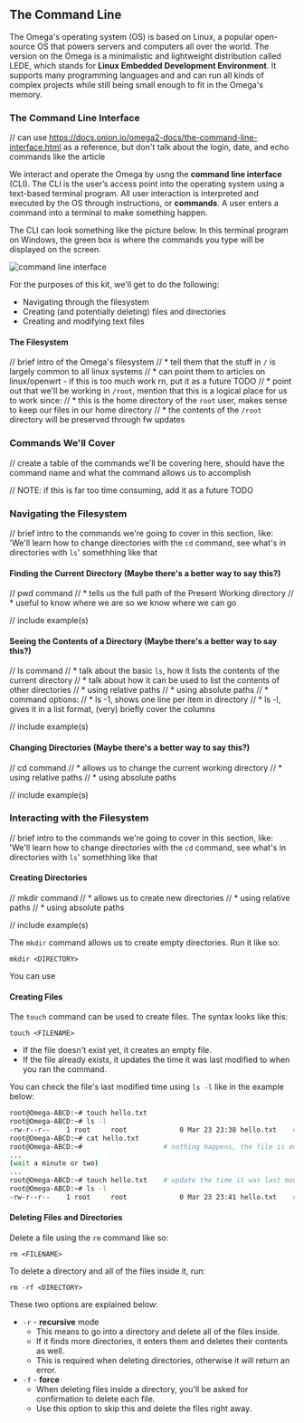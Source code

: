 <!-- // NOTE: when describing the commands, we can lift from our existing article: https://docs.onion.io/omega2-docs/exploring-the-file-system.html
//	let's just make this more concise! -->
## The Command Line

<!-- // intro:
// * describe how the Omega's OS is linux, but a minimalistic version, the way we interface with the Omega is through the command line interface (looking for a super compact version of our linux intro series, but to servo as an intro to this article, https://docs.onion.io/omega2-docs/linux-for-omega-beginners.html ) -->

The Omega's operating system (OS) is based on Linux, a popular open-source OS that powers servers and computers all over the world. The version on the Omega is a minimalistic and lightweight distribution called LEDE, which stands for **Linux Embedded Development Environment**. It supports many programming languages and and can run all kinds of complex projects while still being small enough to fit in the Omega's memory.

### The Command Line Interface

<!-- // * a brief description of what the command line interface is and how we can use it to change any part of the Omega's OS.
// * for the purposes of the kit we'll be just doing the following:
//		- navigating through the filesystem
//		- creating (and potentially deleting) files and directories
//		- creating and modifying text files -->

// can use https://docs.onion.io/omega2-docs/the-command-line-interface.html as a reference, but  don't talk about the login, date, and echo commands like the article

We interact and operate the Omega by usng the **command line interface** (CLI). The CLI is the user’s access point into the operating system using a text-based terminal program. All user interaction is interpreted and executed by the OS through instructions, or **commands**. A user enters a command into a terminal to make something happen.

The CLI can look something like the picture below. In this terminal program on Windows, the green box is where the commands you type will be displayed on the screen.

![command line interface](http://i.imgur.com/hxuce5c.png)

For the purposes of this kit, we'll get to do the following:

* Navigating through the filesystem
* Creating (and potentially deleting) files and directories
* Creating and modifying text files

#### The Filesystem

// brief intro of the Omega's filesystem
//	* tell them that the stuff in `/` is largely common to all linux systems
//		* can point them to articles on linux/openwrt - if this is too much work rn, put it as a future TODO
//	* point out that we'll be working in `/root`, mention that this is a logical place for us to work since:
//		* this is the home directory of the `root` user, makes sense to keep our files in our home directory
//		* the contents of the `/root` directory will be preserved through fw updates



### Commands We'll Cover

// create a table of the commands we'll be covering here, should have the command name and what the command allows us to accomplish

// NOTE: if this is far too time consuming, add it as a future TODO

### Navigating the Filesystem

// brief intro to the commands we're going to cover in this section, like: 'We'll learn how to change directories with the `cd` command, see what's in directories with `ls`' somethhing like that

#### Finding the Current Directory (Maybe there's a better way to say this?)

// pwd command
//	* tells us the full path of the Present Working directory
//	* useful to know where we are so we know where we can go

// include example(s)

#### Seeing the Contents of a Directory (Maybe there's a better way to say this?)

// ls command
//	* talk about the basic `ls`, how it lists the contents of the current directory
//	* talk about how it can be used to list the contents of other directories
//		* using relative paths
//		* using absolute paths
//	* command options:
//		* ls -1, shows one line per item in directory
//		* ls -l, gives it in a list format, (very) briefly cover the columns

// include example(s)

#### Changing Directories (Maybe there's a better way to say this?)

// cd command
//	* allows us to change the current working directory
//		* using relative paths
//		* using absolute paths

// include example(s)


### Interacting with the Filesystem

// brief intro to the commands we're going to cover in this section, like: 'We'll learn how to change directories with the `cd` command, see what's in directories with `ls`' somethhing like that

#### Creating Directories

// mkdir command
// * allows us to create new directories
//		* using relative paths
//		* using absolute paths

// include example(s)


The `mkdir` command allows us to create empty directories. Run it like so:

```
mkdir <DIRECTORY>
```

You can use 

#### Creating Files

<!-- // DONE: touch command
//	* if the file doesn't exist, it creates an empty file
//	* if the file exists, it changes the last modified date.
//		- have an example of this and use `ls -l` to show the before and after

// include example(s) -->

The `touch` command can be used to create files. The syntax looks like this:

```
touch <FILENAME>
```

* If the file doesn't exist yet, it creates an empty file.
* If the file already exists, it updates the time it was last modified to when you ran the command.

You can check the file's last modified time using `ls -l` like in the example below:

``` sh
root@Omega-ABCD:~# touch hello.txt
root@Omega-ABCD:~# ls -l
-rw-r--r--    1 root     root             0 Mar 23 23:38 hello.txt    # we've created our file
root@Omega-ABCD:~# cat hello.txt
root@Omega-ABCD:~#                    # nothing happens, the file is empty
...
(wait a minute or two)
...
root@Omega-ABCD:~# touch hello.txt    # update the time it was last modified
root@Omega-ABCD:~# ls -l
-rw-r--r--    1 root     root             0 Mar 23 23:41 hello.txt    # the modified time updated!
```


#### Deleting Files and Directories

<!-- // DONE: rm command
// 	* show how to delete a file
//		- talk about the `rm -f` option to not get asked if you're sure you want to perform the delete
// 	* show how to delete a directory, `rm -rf`
//		- briefly explain why we need the recursive `-r` flag

// include example(s) -->

Delete a file using the `rm` command like so:

```
rm <FILENAME>
```

To delete a directory and all of the files inside it, run:

```
rm -rf <DIRECTORY>
```

These two options are explained below:

* `-r` - **recursive** mode
    * This means to go into a directory and delete all of the files inside.
    * If it finds more directories, it enters them and deletes their contents as well.
    * This is required when deleting directories, otherwise it will return an error.
* `-f` - **force**
    * When deleting files inside a directory, you'll be asked for confirmation to delete each file. 
    * Use this option to skip this and delete the files right away.
    
